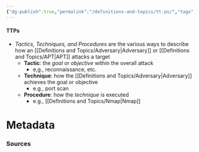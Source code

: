 ```yaml
---
{"dg-publish":true,"permalink":"/definitions-and-topics/tt-ps/","tags":["defs_soc"]}
---
```


#### TTPs
- *Tactics, Techniques, and Procedures* are the various ways to describe how an [[Definitions and Topics/Adversary\|Adversary]] or [[Definitions and Topics/APT\|APT]] attacks a target
	- **Tactic**: the *goal* or *objective* within the overall attack
		- e,g., reconnaissance, etc.
	- **Technique**: how the [[Definitions and Topics/Adversary\|Adversary]] achieves the goal or objective
		- e.g., port scan
	- **Procedure**: how the *technique* is executed
		- e.g., [[Definitions and Topics/Nmap\|Nmap]]


# Metadata

### Sources